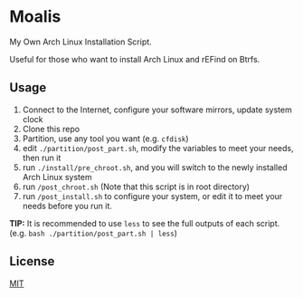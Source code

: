 # Moalis
My Own Arch Linux Installation Script.

Useful for those who want to install Arch Linux and rEFind on Btrfs.

## Usage
1. Connect to the Internet, configure your software mirrors, update system clock
2. Clone this repo
3. Partition, use any tool you want (e.g. `cfdisk`)
4. edit `./partition/post_part.sh`, modify the variables to meet your needs, then run it
5. run `./install/pre_chroot.sh`, and you will switch to the newly installed Arch Linux system
6. run `/post_chroot.sh` (Note that this script is in root directory)
7. run `/post_install.sh` to configure your system, or edit it to meet your needs before you run it.

**TIP:** It is recommended to use `less` to see the full outputs of each script. (e.g. `bash ./partition/post_part.sh | less`)

## License
[MIT](https://mit-license.org)